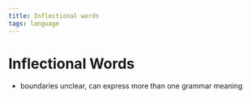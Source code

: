 ```yaml
---
title: Inflectional words
tags: language
---
```


# Inflectional Words
- boundaries unclear, can express more than one grammar meaning


















































